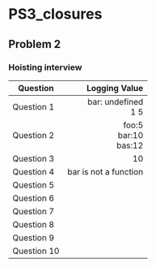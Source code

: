 # PS3_closures
## Problem 2
### Hoisting interview
| Question    | Logging Value | 
| ---------------- | --:|
| Question 1  | bar: undefined <br />1 5    | 
| Question 2  |    foo:5</br> bar:10</br> bas:12</br> |  
| Question 3  |     10|      
| Question 4  |     bar is not a function|   
| Question 5  |     |      
| Question 6  |     |  
| Question 7  |     |   
| Question 8  |     |      
| Question 9  |     |  
| Question 10 |     |

